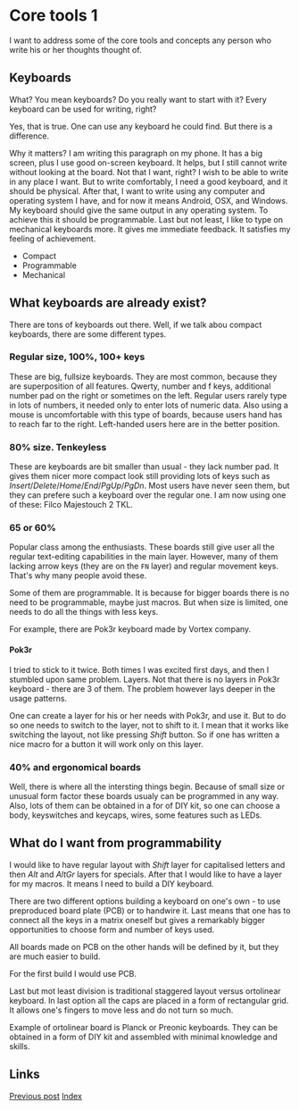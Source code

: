 # Core tools 1
I want to address some of the core tools and concepts any person who write his or her thoughts thought of.

## Keyboards
What? You mean keyboards?
Do you really want to start with it?
Every keyboard can be used for writing, right?

Yes, that is true. One can use any keyboard he could find. But there is a difference.

Why it matters?
I am writing this paragraph on my phone. It has a big screen, plus I use good on-screen keyboard. It helps, but I still cannot write without looking at the board. Not that I want, right?
I wish to be able to write in any place I want. But to write comfortably, I need a good keyboard, and it should be physical.
After that, I want to write using any computer and operating system I have, and for now it means Android, OSX, and Windows.
My keyboard should give the same output in any operating system. To achieve this it should be programmable.
Last but not least, I like to type on mechanical keyboards more. It gives me immediate feedback. It satisfies my feeling of achievement.
- Compact
- Programmable
- Mechanical

## What keyboards are already exist?
There are tons of keyboards out there.
Well, if we talk abou compact keyboards, there are some different types.

### Regular size, 100%, 100+ keys
These are big, fullsize keyboards. They are most common, because they are superposition of all features.
Qwerty, number and f keys, additional number pad on the right or sometimes on the left.
Regular users rarely type in lots of numbers, it needed only to enter lots of numeric data.
Also using a mouse is uncomfortable with this type of boards, because users hand has to reach far to the right.
Left-handed users here are in the better position.

### 80% size. Tenkeyless
These are keyboards are bit smaller than usual - they lack number pad.
It gives them nicer more compact look still providing lots of keys such as *Insert*/*Delete*/*Home*/*End*/*PgUp*/*PgDn*.
Most users have never seen them, but they can prefere such a keyboard over the regular one.
I am now using one of these: Filco Majestouch 2 TKL.

### 65 or 60% 
Popular class among the enthusiasts. These boards still give user all the regular text-editing capabilities in the main layer.
However, many of them lacking arrow keys (they are on the `FN` layer) and regular movement keys. That's why many people avoid these.

Some of them are programmable. It is because for bigger boards there is no need to be programmable, maybe just macros.
But when size is limited, one needs to do all the things with less keys.

For example, there are Pok3r keyboard made by Vortex company.

#### Pok3r
I tried to stick to it twice. Both times I was excited first days, and then I stumbled upon same problem.
Layers. Not that there is no layers in Pok3r keyboard - there are 3 of them.
The problem however lays deeper in the usage patterns.

One can create a layer for his or her needs with Pok3r, and use it. But to do so one needs to switch to the layer, not to shift to it.
I mean that it works like switching the layout, not like pressing *Shift* button. So if one has written a nice macro for a button it will work only on this layer.

### 40% and ergonomical boards
Well, there is where all the intersting things begin.
Because of small size or unusual form factor these boards usualy can be programmed in any way.
Also, lots of them can be obtained in a for of DIY kit, so one can choose a body, keyswitches and keycaps, wires, some features such as LEDs.

## What do I want from programmability
I would like to have regular layout with *Shift* layer for capitalised letters and then *Alt* and *AltGr* layers for specials.
After that I would like to have a layer for my macros.
It means I need to build a DIY keyboard.

There are two different options building a keyboard on one's own - to use preproduced board plate (PCB) or to handwire it. Last means that one has to connect all the keys in a matrix oneself but gives a remarkably bigger opportunities to choose form and number of keys used. 

All boards made on PCB on the other hands will be defined by it, but they are much easier to build.

For the first build I would use PCB.

Last but mot least division is traditional staggered layout versus ortolinear keyboard. In last option all the caps are placed in a form of rectangular grid. It allows one's fingers to move less and do not turn so much.

Example of ortolinear board is Planck or Preonic keyboards. They can be obtained in a form of DIY kit and assembled with minimal knowledge and skills.


## Links
[Previous post](http://constpetrov.github.io/blog4)
[Index](http://constpetrov.github.io/index)

